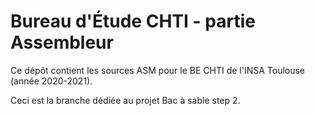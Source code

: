 # Bureau d'Étude CHTI - partie Assembleur

Ce dépôt contient les sources ASM pour le BE CHTI de l'INSA Toulouse (année 2020-2021).

Ceci est la branche dédiée au projet Bac à sable step 2.
